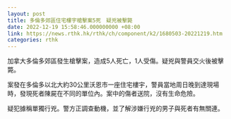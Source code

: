 ```yaml
---
layout: post
title: 多倫多郊區住宅樓宇槍擊案5死　疑兇被擊斃
date: 2022-12-19 15:58:46.000000000 +08:00
link: https://news.rthk.hk/rthk/ch/component/k2/1680503-20221219.htm
categories: rthk
---
```


加拿大多倫多郊區發生槍擊案，造成5人死亡，1人受傷。疑兇與警員交火後被擊斃。

案發在多倫多以北大約30公里沃恩市一座住宅樓宇，警員當地周日晚到達現場時，發現死者陳屍在不同的單位內。案中的傷者送院，沒有生命危險。

疑犯據稱單獨行兇。警方正調查動機，並了解涉嫌行兇的男子與死者有無關連。
